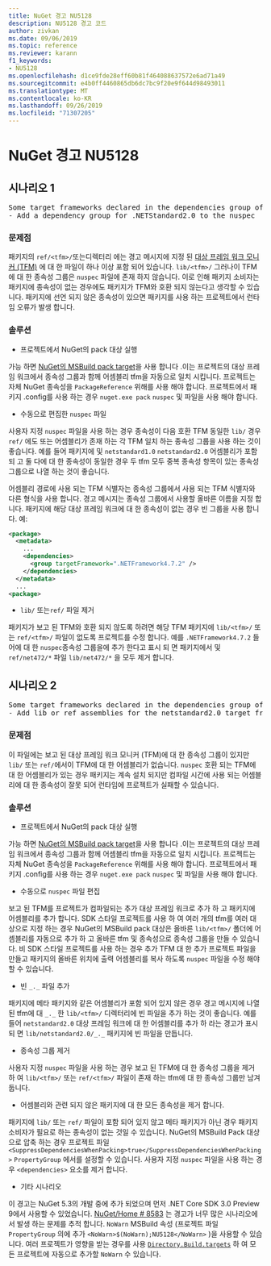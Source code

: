 ```yaml
---
title: NuGet 경고 NU5128
description: NU5128 경고 코드
author: zivkan
ms.date: 09/06/2019
ms.topic: reference
ms.reviewer: karann
f1_keywords:
- NU5128
ms.openlocfilehash: d1ce9fde28eff60b81f464088637572e6ad71a49
ms.sourcegitcommit: e4b0ff4460865db6dc7bc9f20e9f644d98493011
ms.translationtype: MT
ms.contentlocale: ko-KR
ms.lasthandoff: 09/26/2019
ms.locfileid: "71307205"
---
```

# <a name="nuget-warning-nu5128"></a>NuGet 경고 NU5128

## <a name="scenario-1"></a>시나리오 1

<pre>Some target frameworks declared in the dependencies group of the nuspec and the lib/ref folder do not have exact matches in the other location. Consult the list of actions below:
- Add a dependency group for .NETStandard2.0 to the nuspec</pre>

### <a name="issue"></a>문제점

패키지의 `ref/<tfm>/`또는디렉터리 에는 경고 메시지에 지정 된 [대상 프레임 워크 모니커 (TFM)](../target-frameworks.md) 에 대 한 파일이 하나 이상 포함 되어 있습니다. `lib/<tfm>/` 그러나이 TFM에 대 한 종속성 그룹은 `nuspec` 파일에 존재 하지 않습니다. 이로 인해 패키지 소비자는 패키지에 종속성이 없는 경우에도 패키지가 TFM와 호환 되지 않는다고 생각할 수 있습니다. 패키지에 선언 되지 않은 종속성이 있으면 패키지를 사용 하는 프로젝트에서 런타임 오류가 발생 합니다.

### <a name="solution"></a>솔루션

* 프로젝트에서 NuGet의 pack 대상 실행

가능 하면 [NuGet의 MSBuild pack target](../msbuild-targets.md)을 사용 합니다 .이는 프로젝트의 대상 프레임 워크에서 종속성 그룹과 함께 어셈블리 tfm을 자동으로 일치 시킵니다. 프로젝트는 자체 NuGet 종속성을 `PackageReference` 위해를 사용 해야 합니다. 프로젝트에서 패키지 .config를 사용 하는 경우 `nuget.exe pack` `nuspec` 및 파일을 사용 해야 합니다.

* 수동으로 편집한 `nuspec` 파일

사용자 지정 `nuspec` 파일을 사용 하는 경우 종속성이 다음 호환 TFM 동일한 `lib/` 경우 `ref/` 에도 또는 어셈블리가 존재 하는 각 TFM 일치 하는 종속성 그룹을 사용 하는 것이 좋습니다. 예를 들어 패키지에 및 `netstandard1.0` `netstandard2.0` 어셈블리가 포함 되 고 둘 다에 대 한 종속성이 동일한 경우 두 tfm 모두 중복 종속성 항목이 있는 종속성 그룹으로 나열 하는 것이 좋습니다.

어셈블리 경로에 사용 되는 TFM 식별자는 종속성 그룹에서 사용 되는 TFM 식별자와 다른 형식을 사용 합니다. 경고 메시지는 종속성 그룹에서 사용할 올바른 이름을 지정 합니다. 패키지에 해당 대상 프레임 워크에 대 한 종속성이 없는 경우 빈 그룹을 사용 합니다. 예:

```xml
<package>
  <metadata>
    ...
    <dependencies>
      <group targetFramework=".NETFramework4.7.2" />
    </dependencies>
  </metadata>
  ...
<package>
```

* `lib/` 또는`ref/` 파일 제거

패키지가 보고 된 TFM와 호환 되지 않도록 하려면 해당 TFM 패키지에 `lib/<tfm>/` 또는 `ref/<tfm>/` 파일이 없도록 프로젝트를 수정 합니다. 예를 `.NETFramework4.7.2` 들어에 대 한 `nuspec`종속성 그룹을에 추가 한다고 표시 되 면 패키지에서 및 `ref/net472/*` 파일 `lib/net472/*` 을 모두 제거 합니다.

## <a name="scenario-2"></a>시나리오 2

<pre>Some target frameworks declared in the dependencies group of the nuspec and the lib/ref folder do not have exact matches in the other location. Consult the list of actions below:
- Add lib or ref assemblies for the netstandard2.0 target framework</pre>

### <a name="issue"></a>문제점

이 파일에는 보고 된 대상 프레임 워크 모니커 (TFM)에 대 한 종속성 그룹이 있지만 `lib/` 또는 `ref/`에서이 TFM에 대 한 어셈블리가 없습니다. `nuspec` 호환 되는 TFM에 대 한 어셈블리가 있는 경우 패키지는 계속 설치 되지만 컴파일 시간에 사용 되는 어셈블리에 대 한 종속성이 잘못 되어 런타임에 프로젝트가 실패할 수 있습니다.

### <a name="solution"></a>솔루션

* 프로젝트에서 NuGet의 pack 대상 실행

가능 하면 [NuGet의 MSBuild pack target](../msbuild-targets.md)을 사용 합니다 .이는 프로젝트의 대상 프레임 워크에서 종속성 그룹과 함께 어셈블리 tfm을 자동으로 일치 시킵니다. 프로젝트는 자체 NuGet 종속성을 `PackageReference` 위해를 사용 해야 합니다. 프로젝트에서 패키지 .config를 사용 하는 경우 `nuget.exe pack` `nuspec` 및 파일을 사용 해야 합니다.

* 수동으로 `nuspec` 파일 편집

보고 된 TFM를 프로젝트가 컴파일되는 추가 대상 프레임 워크로 추가 하 고 패키지에 어셈블리를 추가 합니다. SDK 스타일 프로젝트를 사용 하 여 여러 개의 tfm를 여러 대상으로 지정 하는 경우 NuGet의 MSBuild pack 대상은 올바른 `lib/<tfm>/` 폴더에 어셈블리를 자동으로 추가 하 고 올바른 tfm 및 종속성으로 종속성 그룹을 만들 수 있습니다. 비 SDK 스타일 프로젝트를 사용 하는 경우 추가 TFM 대 한 추가 프로젝트 파일을 만들고 패키지의 올바른 위치에 출력 어셈블리를 복사 하도록 `nuspec` 파일을 수정 해야 할 수 있습니다.

* 빈 `_._` 파일 추가

패키지에 메타 패키지와 같은 어셈블리가 포함 되어 있지 않은 경우 경고 메시지에 나열 된 tfm에 대 `_._` 한 `lib/<tfm>/` 디렉터리에 빈 파일을 추가 하는 것이 좋습니다. 예를 들어 `netstandard2.0` 대상 프레임 워크에 대 한 어셈블리를 추가 하 라는 경고가 표시 되 면 `lib/netstandard2.0/_._` 패키지에 빈 파일을 만듭니다.

* 종속성 그룹 제거

사용자 지정 `nuspec` 파일을 사용 하는 경우 보고 된 TFM에 대 한 종속성 그룹을 제거 하 여 `lib/<tfm>/` 또는 `ref/<tfm>/` 파일이 존재 하는 tfm에 대 한 종속성 그룹만 남겨 둡니다.

* 어셈블리와 관련 되지 않은 패키지에 대 한 모든 종속성을 제거 합니다.

패키지에 `lib/` 또는 `ref/` 파일이 포함 되어 있지 않고 메타 패키지가 아닌 경우 패키지 소비자가 필요로 하는 종속성이 없는 것일 수 있습니다. NuGet의 MSBuild Pack 대상으로 압축 하는 경우 프로젝트 파일 `<SuppressDependenciesWhenPacking>true</SuppressDependenciesWhenPacking>` `PropertyGroup` 에서를 설정할 수 있습니다. 사용자 지정 `nuspec` 파일을 사용 하는 경우 `<dependencies>` 요소를 제거 합니다.

* 기타 시나리오

이 경고는 NuGet 5.3의 개발 중에 추가 되었으며 먼저 .NET Core SDK 3.0 Preview 9에서 사용할 수 있었습니다. [NuGet/Home # 8583](https://github.com/nuget/home/issues/8583) 는 경고가 너무 많은 시나리오에서 발생 하는 문제를 추적 합니다. `NoWarn` MSBuild 속성 (프로젝트 파일 `PropertyGroup` 의에 추가 `<NoWarn>$(NoWarn);NU5128</NoWarn>` )을 사용할 수 있습니다. 여러 프로젝트가 영향을 받는 경우를 사용 [`Directory.Build.targets`](/visualstudio/msbuild/customize-your-build) 하 여 모든 프로젝트에 자동으로 추가할 `NoWarn` 수 있습니다.
